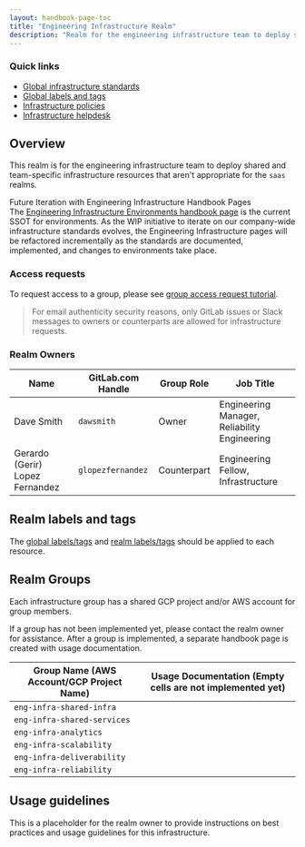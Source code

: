 ```yaml
---
layout: handbook-page-toc
title: "Engineering Infrastructure Realm"
description: "Realm for the engineering infrastructure team to deploy shared and team-specific infrastructure resources that aren't appropriate for the saas realms."
---
```


### Quick links

- [Global infrastructure standards](/handbook/infrastructure-standards/)
- [Global labels and tags](/handbook/infrastructure-standards/labels-tags/)
- [Infrastructure policies](/handbook/infrastructure-standards/policies/)
- [Infrastructure helpdesk](/handbook/infrastructure-standards/helpdesk/)

## Overview

This realm is for the engineering infrastructure team to deploy shared and team-specific infrastructure resources that aren't appropriate for the `saas` realms.

<div class="panel panel-info">
<div class="panel-heading">
Future Iteration with Engineering Infrastructure Handbook Pages
</div>
<div class="panel-body">
The <a href="/handbook/engineering/infrastructure/environments">Engineering Infrastructure Environments handbook page</a> is the current SSOT for environments. As the WIP initiative to iterate on our company-wide infrastructure standards evolves, the Engineering Infrastructure pages will be refactored incrementally as the standards are documented, implemented, and changes to environments take place.
</div>
</div>

### Access requests

To request access to a group, please see [group access request tutorial](/handbook/infrastructure-standards/tutorials/groups/access-request/).

> For email authenticity security reasons, only GitLab issues or Slack messages to owners or counterparts are allowed for infrastructure requests.

### Realm Owners

| Name                 | GitLab.com Handle       | Group Role       | Job Title                                       |
|----------------------|-------------------------|------------------|-------------------------------------------------|
| Dave Smith           | `dawsmith`              | Owner            | Engineering Manager, Reliability Engineering    |
| Gerardo (Gerir) Lopez Fernandez | `glopezfernandez` | Counterpart | Engineering Fellow, Infrastructure              |

## Realm labels and tags

The [global labels/tags](/handbook/infrastructure-standards/labels-tags) and [realm labels/tags](/handbook/infrastructure-standards/realms/eng-infra/labels-tags) should be applied to each resource.

## Realm Groups

Each infrastructure group has a shared GCP project and/or AWS account for group members.

If a group has not been implemented yet, please contact the realm owner for assistance. After a group is implemented, a separate handbook page is created with usage documentation.

| Group Name (AWS Account/GCP Project Name) | Usage Documentation (Empty cells are not implemented yet)                                                                |
|-------------------------------------------|--------------------------------------------------------------------------------------------------------------------------|
| `eng-infra-shared-infra`                  | <!--[Group Docs](/handbook/infrastructure-standards/realms/eng-infra/groups/eng-infra-shared-infra)-->                   |
| `eng-infra-shared-services`               | <!--[Group Docs](/handbook/infrastructure-standards/realms/eng-infra/groups/eng-infra-shared-services)-->                |
| `eng-infra-analytics`                     | <!--[Group Docs](/handbook/infrastructure-standards/realms/eng-infra/groups/eng-infra-analytics)-->                      |
| `eng-infra-scalability`                   | <!--[Group Docs](/handbook/infrastructure-standards/realms/eng-infra/groups/eng-infra-scalability)-->                    |
| `eng-infra-deliverability`                | <!--[Group Docs](/handbook/infrastructure-standards/realms/eng-infra/groups/eng-infra-deliverability)-->                 |
| `eng-infra-reliability`                   | <!--[Group Docs](/handbook/infrastructure-standards/realms/eng-infra/groups/eng-infra-reliability)-->                    |

## Usage guidelines

This is a placeholder for the realm owner to provide instructions on best practices and usage guidelines for this infrastructure.
